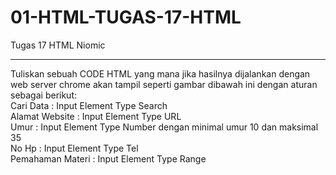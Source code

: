 # 01-HTML-TUGAS-17-HTML
Tugas 17 HTML Niomic
<hr>
Tuliskan sebuah CODE HTML yang mana jika hasilnya dijalankan dengan web server chrome akan tampil seperti gambar dibawah ini dengan aturan sebagai berikut:
<br>
Cari Data :  Input Element Type Search<br>
Alamat Website : Input Element Type URL<br>
Umur : Input Element Type Number dengan minimal umur 10 dan maksimal 35<br>
No Hp : Input Element Type Tel<br>
Pemahaman Materi : Input Element Type Range
